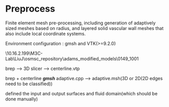 # Preprocess
Finite element mesh pre-processing, including generation of adaptively sized meshes based on radius, and layered solid vascular wall meshes that also include local coordinate systems.

Environment configuration : gmsh and VTK(>=9.2.0)

\\10.16.2.199\M3C-Lab\LiuJ\osmsc_repository\adams_modified_models\0149_1001

brep ——> 3D slicer ——> centerline.vtp

brep + centerline    ___gmsh___    adaptive.cpp ——> adaptive.msh(3D or 2D(2D edges need to be classified))

defined the input and output surfaces and fluid domain(which should be done manually)
